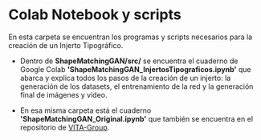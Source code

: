 # Colab Notebook y scripts

En esta carpeta se encuentran los programas y scripts necesarios para la creación de un Injerto Tipográfico.

- Dentro de **ShapeMatchingGAN/src/** se encuentra el cuaderno de Google Colab **'ShapeMatchingGAN_InjertosTipograficos.ipynb'** que abarca y explica todos los pasos de la creación de un injerto: la generación de los datasets, el entrenamiento de la red y la generación final de imágenes y video.

- En esa misma carpeta está el cuaderno **'ShapeMatchingGAN_Original.ipynb'** que también se encuentra en el repositorio de [VITA-Group](https://github.com/VITA-Group/ShapeMatchingGAN).